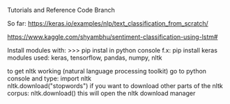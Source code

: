 Tutorials and Reference Code Branch

So far: 
https://keras.io/examples/nlp/text_classification_from_scratch/

https://www.kaggle.com/shyambhu/sentiment-classification-using-lstm#

Install modules with: >>> pip instal <module name> in python console
f.x:  pip install keras
modules used:
keras, tensorflow, pandas, numpy, nltk

to get nltk working (natural language processing toolkit)
go to python console and type:
 import nltk  
 nltk.download("stopwords") 
if you want to download other parts of the nltk corpus: 
 nltk.download()
this will open the nltk download manager
